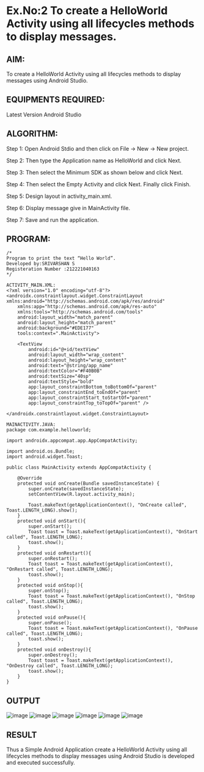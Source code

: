 # Ex.No:2 To create a HelloWorld Activity using all lifecycles methods to display messages.


## AIM:

To create a HelloWorld Activity using all lifecycles methods to display messages using Android Studio.

## EQUIPMENTS REQUIRED:

Latest Version Android Studio

## ALGORITHM:

Step 1: Open Android Stdio and then click on File -> New -> New project.

Step 2: Then type the Application name as HelloWorld and click Next. 

Step 3: Then select the Minimum SDK as shown below and click Next.

Step 4: Then select the Empty Activity and click Next. Finally click Finish.

Step 5: Design layout in activity_main.xml.

Step 6: Display message give in MainActivity file.

Step 7: Save and run the application.

## PROGRAM:
```
/*
Program to print the text “Hello World”.
Developed by:SRIVARSHAN S
Registeration Number :212221040163
*/
```
```
ACTIVITY_MAIN.XML:
<?xml version="1.0" encoding="utf-8"?>
<androidx.constraintlayout.widget.ConstraintLayout xmlns:android="http://schemas.android.com/apk/res/android"
    xmlns:app="http://schemas.android.com/apk/res-auto"
    xmlns:tools="http://schemas.android.com/tools"
    android:layout_width="match_parent"
    android:layout_height="match_parent"
    android:background="#EDE177"
    tools:context=".MainActivity">

    <TextView
        android:id="@+id/textView"
        android:layout_width="wrap_content"
        android:layout_height="wrap_content"
        android:text="@string/app_name"
        android:textColor="#F40B0B"
        android:textSize="40sp"
        android:textStyle="bold"
        app:layout_constraintBottom_toBottomOf="parent"
        app:layout_constraintEnd_toEndOf="parent"
        app:layout_constraintStart_toStartOf="parent"
        app:layout_constraintTop_toTopOf="parent" />

</androidx.constraintlayout.widget.ConstraintLayout>
```
```
MAINACTIVITY.JAVA:
package com.example.helloworld;

import androidx.appcompat.app.AppCompatActivity;

import android.os.Bundle;
import android.widget.Toast;

public class MainActivity extends AppCompatActivity {

    @Override
    protected void onCreate(Bundle savedInstanceState) {
        super.onCreate(savedInstanceState);
        setContentView(R.layout.activity_main);

        Toast.makeText(getApplicationContext(), "OnCreate called", Toast.LENGTH_LONG).show();
    }
    protected void onStart(){
        super.onStart();
        Toast toast = Toast.makeText(getApplicationContext(), "OnStart called", Toast.LENGTH_LONG);
        toast.show();
    }
    protected void onRestart(){
        super.onRestart();
        Toast toast = Toast.makeText(getApplicationContext(), "OnRestart called", Toast.LENGTH_LONG);
        toast.show();
    }
    protected void onStop(){
        super.onStop();
        Toast toast = Toast.makeText(getApplicationContext(), "OnStop called", Toast.LENGTH_LONG);
        toast.show();
    }
    protected void onPause(){
        super.onPause();
        Toast toast = Toast.makeText(getApplicationContext(), "OnPause called", Toast.LENGTH_LONG);
        toast.show();
    }
    protected void onDestroy(){
        super.onDestroy();
        Toast toast = Toast.makeText(getApplicationContext(), "OnDestroy called", Toast.LENGTH_LONG);
        toast.show();
    }
}
```

## OUTPUT
![image](https://github.com/suryacse05/lifecyclemethods/assets/103185133/206b03d2-05bd-42d7-8928-8bf194c5ab42)
![image](https://github.com/suryacse05/lifecyclemethods/assets/103185133/5aa8892d-71e4-4636-a787-ed23c157db6d)
![image](https://github.com/suryacse05/lifecyclemethods/assets/103185133/3622cd26-6015-41e7-8da7-728ba877bc90)
![image](https://github.com/suryacse05/lifecyclemethods/assets/103185133/1318c873-8580-45f3-be5a-096cb2d0a45c)
![image](https://github.com/suryacse05/lifecyclemethods/assets/103185133/7c439958-b17c-41d5-88ce-3960ad9a8d1e)
![image](https://github.com/suryacse05/lifecyclemethods/assets/103185133/386633aa-ff38-438d-b816-440e0dd85dcc)






## RESULT
Thus a Simple Android Application create a HelloWorld Activity using all lifecycles methods to display messages using Android Studio is developed and executed successfully.
